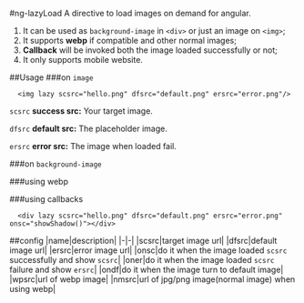#ng-lazyLoad
A directive to load images on demand for angular.
1. It can be used as `background-image` in `<div>` or just an image on `<img>`;
2. It supports **webp** if compatible and other normal images;
3. **Callback** will be invoked both the image loaded successfully or not;
4. It only supports mobile website.

##Usage
###on `image`

      <img lazy scsrc="hello.png" dfsrc="default.png" ersrc="error.png"/>

`scsrc` **success src:** Your target image.

`dfsrc` **default src:** The placeholder image.

`ersrc` **error src:** The image when loaded fail.

###on `background-image`
      <div lazy scsrc="hello.png" dfsrc="default.png" ersrc="error.png"></div>

###using webp
      <div lazy wpsrc="hello.webp" nmsrc="hello.jpg" dfsrc="default.png" ersrc="error.png"></div>

###using callbacks

      <div lazy scsrc="hello.png" dfsrc="default.png" ersrc="error.png" onsc="showShadow()"></div>
##config
|name|description|
|-|-|
|scsrc|target image url|
|dfsrc|default image url|
|ersrc|error image url|
|onsc|do it when the image loaded `scsrc` successfully and show `scsrc`|
|oner|do it when the image loaded `scsrc` failure and show `ersrc`|
|ondf|do it when the image turn to default image|
|wpsrc|url of webp image|
|nmsrc|url of jpg/png image(normal image) when using webp|
